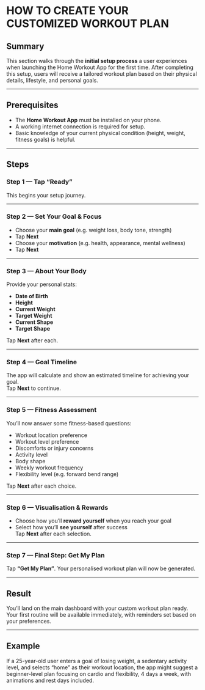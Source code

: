# HOW TO CREATE YOUR CUSTOMIZED WORKOUT PLAN

## Summary  
This section walks through the **initial setup process** a user experiences when launching the Home Workout App for the first time. After completing this setup, users will receive a tailored workout plan based on their physical details, lifestyle, and personal goals.

---

## Prerequisites  
- The **Home Workout App** must be installed on your phone.  
- A working internet connection is required for setup.  
- Basic knowledge of your current physical condition (height, weight, fitness goals) is helpful.

---

## Steps

### **Step 1 — Tap “Ready”**  
This begins your setup journey.

---

### **Step 2 — Set Your Goal & Focus**  
- Choose your **main goal** (e.g. weight loss, body tone, strength)  
- Tap **Next**  
- Choose your **motivation** (e.g. health, appearance, mental wellness)  
- Tap **Next**

---

### **Step 3 — About Your Body**  
Provide your personal stats:  
- **Date of Birth**  
- **Height**  
- **Current Weight**  
- **Target Weight**  
- **Current Shape**  
- **Target Shape**

Tap **Next** after each.

---

### **Step 4 — Goal Timeline**  
The app will calculate and show an estimated timeline for achieving your goal.  
Tap **Next** to continue.

---

### **Step 5 — Fitness Assessment**  
You’ll now answer some fitness-based questions:  
- Workout location preference  
- Workout level preference  
- Discomforts or injury concerns  
- Activity level  
- Body shape  
- Weekly workout frequency  
- Flexibility level (e.g. forward bend range)

Tap **Next** after each choice.

---

### **Step 6 — Visualisation & Rewards**  
- Choose how you’ll **reward yourself** when you reach your goal  
- Select how you’ll **see yourself** after success  
Tap **Next** after each selection.

---

### **Step 7 — Final Step: Get My Plan**  
Tap **“Get My Plan”**. Your personalised workout plan will now be generated.

---

## Result 
You’ll land on the main dashboard with your custom workout plan ready. Your first routine will be available immediately, with reminders set based on your preferences.

---

## Example  
If a 25-year-old user enters a goal of losing weight, a sedentary activity level, and selects “home” as their workout location, the app might suggest a beginner-level plan focusing on cardio and flexibility, 4 days a week, with animations and rest days included.
